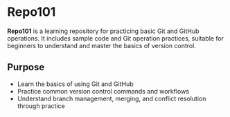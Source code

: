 # Repo101

**Repo101** is a learning repository for practicing basic Git and GitHub operations. It includes sample code and Git operation practices, suitable for beginners to understand and master the basics of version control.

## Purpose

- Learn the basics of using Git and GitHub
- Practice common version control commands and workflows
- Understand branch management, merging, and conflict resolution through practice